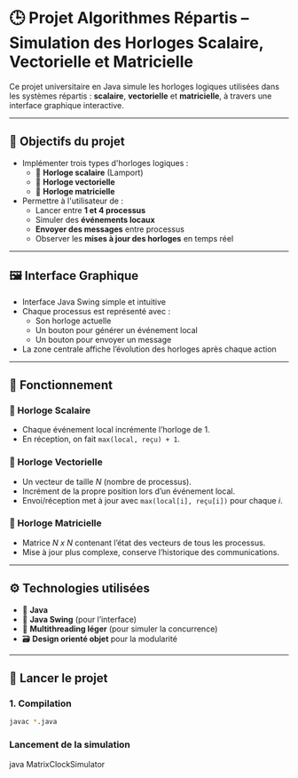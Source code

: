 # 🕒 Projet Algorithmes Répartis – Simulation des Horloges Scalaire, Vectorielle et Matricielle

Ce projet universitaire en Java simule les horloges logiques utilisées dans les systèmes répartis : **scalaire**, **vectorielle** et **matricielle**, à travers une interface graphique interactive.

---

## 📌 Objectifs du projet

- Implémenter trois types d'horloges logiques :
  - 🧮 **Horloge scalaire** (Lamport)
  - 🧭 **Horloge vectorielle**
  - 🧠 **Horloge matricielle**
- Permettre à l'utilisateur de :
  - Lancer entre **1 et 4 processus**
  - Simuler des **événements locaux**
  - **Envoyer des messages** entre processus
  - Observer les **mises à jour des horloges** en temps réel

---

## 🖼️ Interface Graphique

- Interface Java Swing simple et intuitive
- Chaque processus est représenté avec :
  - Son horloge actuelle
  - Un bouton pour générer un événement local
  - Un bouton pour envoyer un message
- La zone centrale affiche l’évolution des horloges après chaque action

---

## 🧠 Fonctionnement

### 🔹 Horloge Scalaire
- Chaque événement local incrémente l’horloge de 1.
- En réception, on fait `max(local, reçu) + 1`.

### 🔹 Horloge Vectorielle
- Un vecteur de taille *N* (nombre de processus).
- Incrément de la propre position lors d’un événement local.
- Envoi/réception met à jour avec `max(local[i], reçu[i])` pour chaque *i*.

### 🔹 Horloge Matricielle
- Matrice *N x N* contenant l’état des vecteurs de tous les processus.
- Mise à jour plus complexe, conserve l’historique des communications.

---

## ⚙️ Technologies utilisées

- 🧩 **Java**
- 🎨 **Java Swing** (pour l’interface)
- 🧪 **Multithreading léger** (pour simuler la concurrence)
- 🗃️ **Design orienté objet** pour la modularité

---

## 🚀 Lancer le projet

### 1. Compilation

```bash
javac *.java
```
### Lancement de la simulation
java MatrixClockSimulator
